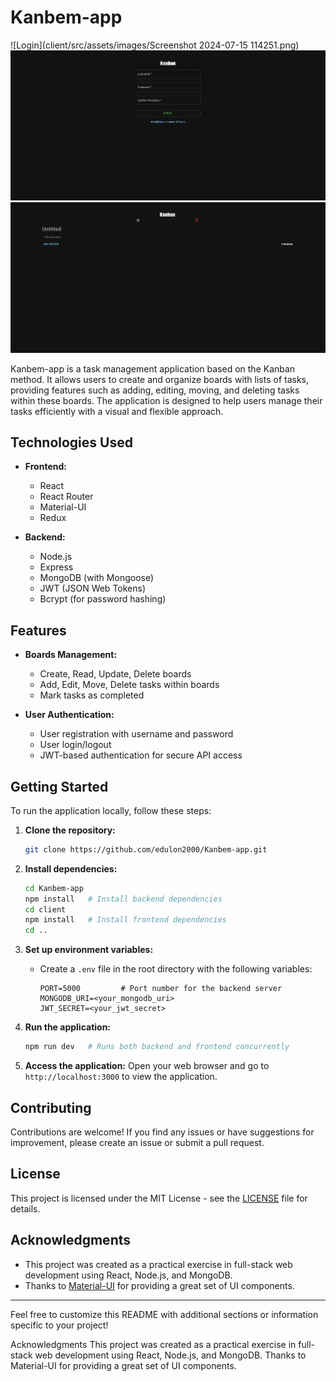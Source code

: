 # Kanbem-app
![Login](client/src/assets/images/Screenshot 2024-07-15 114251.png)
![SignUp](client/src/assets/images/nova.png)
![Boards](client/src/assets/images/fotos.png)

Kanbem-app is a task management application based on the Kanban method. It allows users to create and organize boards with lists of tasks, providing features such as adding, editing, moving, and deleting tasks within these boards. The application is designed to help users manage their tasks efficiently with a visual and flexible approach.

## Technologies Used

- **Frontend:**
  - React
  - React Router
  - Material-UI
  - Redux

- **Backend:**
  - Node.js
  - Express
  - MongoDB (with Mongoose)
  - JWT (JSON Web Tokens)
  - Bcrypt (for password hashing)

## Features

- **Boards Management:**
  - Create, Read, Update, Delete boards
  - Add, Edit, Move, Delete tasks within boards
  - Mark tasks as completed

- **User Authentication:**
  - User registration with username and password
  - User login/logout
  - JWT-based authentication for secure API access

## Getting Started

To run the application locally, follow these steps:

1. **Clone the repository:**
   ```bash
   git clone https://github.com/edulon2000/Kanbem-app.git
   ```

2. **Install dependencies:**
   ```bash
   cd Kanbem-app
   npm install   # Install backend dependencies
   cd client
   npm install   # Install frontend dependencies
   cd ..
   ```

3. **Set up environment variables:**
   - Create a `.env` file in the root directory with the following variables:
     ```plaintext
     PORT=5000         # Port number for the backend server
     MONGODB_URI=<your_mongodb_uri>
     JWT_SECRET=<your_jwt_secret>
     ```

4. **Run the application:**
   ```bash
   npm run dev   # Runs both backend and frontend concurrently
   ```

5. **Access the application:**
   Open your web browser and go to `http://localhost:3000` to view the application.

## Contributing

Contributions are welcome! If you find any issues or have suggestions for improvement, please create an issue or submit a pull request.

## License

This project is licensed under the MIT License - see the [LICENSE](LICENSE) file for details.

## Acknowledgments

- This project was created as a practical exercise in full-stack web development using React, Node.js, and MongoDB.
- Thanks to [Material-UI](https://mui.com/) for providing a great set of UI components.

---

Feel free to customize this README with additional sections or information specific to your project!

Acknowledgments
This project was created as a practical exercise in full-stack web development using React, Node.js, and MongoDB.
Thanks to Material-UI for providing a great set of UI components.
